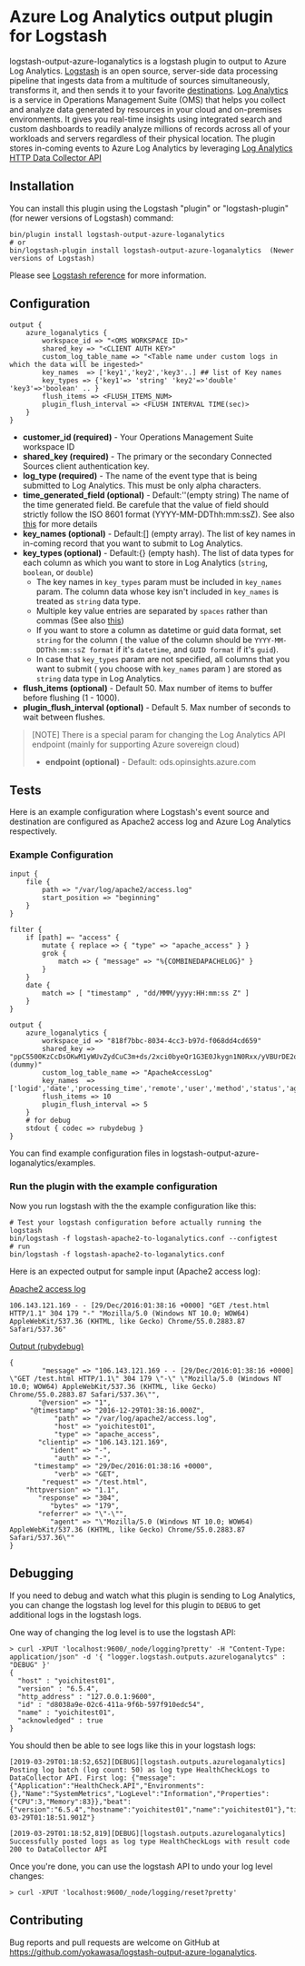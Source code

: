 # Azure Log Analytics output plugin for Logstash 
logstash-output-azure-loganalytics is a logstash plugin to output to Azure Log Analytics. [Logstash](https://www.elastic.co/products/logstash) is an open source, server-side data processing pipeline that ingests data from a multitude of sources simultaneously, transforms it, and then sends it to your favorite [destinations](https://www.elastic.co/products/logstash). [Log Analytics](https://azure.microsoft.com/en-us/services/log-analytics/) is a service in Operations Management Suite (OMS) that helps you collect and analyze data generated by resources in your cloud and on-premises environments. It gives you real-time insights using integrated search and custom dashboards to readily analyze millions of records across all of your workloads and servers regardless of their physical location. The plugin stores in-coming events to Azure Log Analytics by leveraging [Log Analytics HTTP Data Collector API](https://docs.microsoft.com/en-us/azure/log-analytics/log-analytics-data-collector-api)

## Installation

You can install this plugin using the Logstash "plugin" or "logstash-plugin" (for newer versions of Logstash) command:
```
bin/plugin install logstash-output-azure-loganalytics
# or
bin/logstash-plugin install logstash-output-azure-loganalytics  (Newer versions of Logstash)
```
Please see [Logstash reference](https://www.elastic.co/guide/en/logstash/current/offline-plugins.html) for more information.

## Configuration

```
output {
    azure_loganalytics {
        workspace_id => "<OMS WORKSPACE ID>"
        shared_key => "<CLIENT AUTH KEY>"
        custom_log_table_name => "<Table name under custom logs in which the data will be ingested>"
        key_names  => ['key1','key2','key3'..] ## list of Key names
        key_types => {'key1'=> 'string' 'key2'=>'double' 'key3'=>'boolean' .. }
        flush_items => <FLUSH_ITEMS_NUM>
        plugin_flush_interval => <FLUSH INTERVAL TIME(sec)>
    }
}
```

 * **customer\_id (required)** - Your Operations Management Suite workspace ID
 * **shared\_key (required)** - The primary or the secondary Connected Sources client authentication key.
 * **log\_type (required)** - The name of the event type that is being submitted to Log Analytics. This must be only alpha characters. 
 * **time\_generated\_field (optional)** - Default:''(empty string) The name of the time generated field. Be carefule that the value of field should strictly follow the ISO 8601 format (YYYY-MM-DDThh:mm:ssZ). See also [this](https://docs.microsoft.com/en-us/azure/log-analytics/log-analytics-data-collector-api#create-a-request) for more details
 * **key\_names (optional)** - Default:[] (empty array). The list of key names in in-coming record that you want to submit to Log Analytics.
 * **key\_types (optional)** - Default:{} (empty hash). The list of data types for each column as which you want to store in Log Analytics (`string`, `boolean`, or `double`)
   * The key names in `key_types` param must be included in `key_names` param. The column data whose key isn't included in  `key_names` is treated as `string` data type.
   * Multiple key value entries are separated by `spaces` rather than commas (See also [this](https://www.elastic.co/guide/en/logstash/current/configuration-file-structure.html#hash))
   * If you want to store a column as datetime or guid data format, set `string` for the column ( the value of the column should be `YYYY-MM-DDThh:mm:ssZ format` if it's `datetime`, and `GUID format` if it's `guid`).
   * In case that `key_types` param are not specified, all columns that you want to submit ( you choose with `key_names` param ) are stored as `string` data type in Log Analytics.
 * **flush_items (optional)** - Default 50. Max number of items to buffer before flushing (1 - 1000).
 * **plugin_flush_interval (optional)** - Default 5. Max number of seconds to wait between flushes.

> [NOTE] There is a special param for changing the Log Analytics API endpoint (mainly for supporting Azure sovereign cloud)
> * **endpoint (optional)** - Default: ods.opinsights.azure.com 

## Tests

Here is an example configuration where Logstash's event source and destination are configured as Apache2 access log and Azure Log Analytics respectively.

### Example Configuration
```
input {
    file {
        path => "/var/log/apache2/access.log"
        start_position => "beginning"
    }
}

filter {
    if [path] =~ "access" {
        mutate { replace => { "type" => "apache_access" } }
        grok {
            match => { "message" => "%{COMBINEDAPACHELOG}" }
        }
    }
    date {
        match => [ "timestamp" , "dd/MMM/yyyy:HH:mm:ss Z" ]
    }
}

output {
    azure_loganalytics {
        workspace_id => "818f7bbc-8034-4cc3-b97d-f068dd4cd659"
        shared_key => "ppC5500KzCcDsOKwM1yWUvZydCuC3m+ds/2xci0byeQr1G3E0Jkygn1N0Rxx/yVBUrDE2ok3vf4ksXxcBmQQHw==(dummy)"
        custom_log_table_name => "ApacheAccessLog"
        key_names  => ['logid','date','processing_time','remote','user','method','status','agent']
        flush_items => 10
        plugin_flush_interval => 5
    }
    # for debug
    stdout { codec => rubydebug }
}
```

You can find example configuration files in logstash-output-azure-loganalytics/examples.

### Run the plugin with the example configuration

Now you run logstash with the the example configuration like this:
```
# Test your logstash configuration before actually running the logstash
bin/logstash -f logstash-apache2-to-loganalytics.conf --configtest
# run
bin/logstash -f logstash-apache2-to-loganalytics.conf
```

Here is an expected output for sample input (Apache2 access log):

<u>Apache2 access log</u>
```
106.143.121.169 - - [29/Dec/2016:01:38:16 +0000] "GET /test.html HTTP/1.1" 304 179 "-" "Mozilla/5.0 (Windows NT 10.0; WOW64) AppleWebKit/537.36 (KHTML, like Gecko) Chrome/55.0.2883.87 Safari/537.36"
```

<u>Output (rubydebug)</u>
```
{
        "message" => "106.143.121.169 - - [29/Dec/2016:01:38:16 +0000] \"GET /test.html HTTP/1.1\" 304 179 \"-\" \"Mozilla/5.0 (Windows NT 10.0; WOW64) AppleWebKit/537.36 (KHTML, like Gecko) Chrome/55.0.2883.87 Safari/537.36\"",
       "@version" => "1",
     "@timestamp" => "2016-12-29T01:38:16.000Z",
           "path" => "/var/log/apache2/access.log",
           "host" => "yoichitest01",
           "type" => "apache_access",
       "clientip" => "106.143.121.169",
          "ident" => "-",
           "auth" => "-",
      "timestamp" => "29/Dec/2016:01:38:16 +0000",
           "verb" => "GET",
        "request" => "/test.html",
    "httpversion" => "1.1",
       "response" => "304",
          "bytes" => "179",
       "referrer" => "\"-\"",
          "agent" => "\"Mozilla/5.0 (Windows NT 10.0; WOW64) AppleWebKit/537.36 (KHTML, like Gecko) Chrome/55.0.2883.87 Safari/537.36\""
}
```

## Debugging
If you need to debug and watch what this plugin is sending to Log Analytics, you can change the logstash log level for this plugin to `DEBUG` to get additional logs in the logstash logs.

One way of changing the log level is to use the logstash API:

```
> curl -XPUT 'localhost:9600/_node/logging?pretty' -H "Content-Type: application/json" -d '{ "logger.logstash.outputs.azureloganalytcs" : "DEBUG" }'
{
  "host" : "yoichitest01",
  "version" : "6.5.4",
  "http_address" : "127.0.0.1:9600",
  "id" : "d8038a9e-02c6-411a-9f6b-597f910edc54",
  "name" : "yoichitest01",
  "acknowledged" : true
}
```

You should then be able to see logs like this in your logstash logs:

```
[2019-03-29T01:18:52,652][DEBUG][logstash.outputs.azureloganalytics] Posting log batch (log count: 50) as log type HealthCheckLogs to DataCollector API. First log: {"message":{"Application":"HealthCheck.API","Environments":{},"Name":"SystemMetrics","LogLevel":"Information","Properties":{"CPU":3,"Memory":83}},"beat":{"version":"6.5.4","hostname":"yoichitest01","name":"yoichitest01"},"timestamp":"2019-03-29T01:18:51.901Z"}

[2019-03-29T01:18:52,819][DEBUG][logstash.outputs.azureloganalytics] Successfully posted logs as log type HealthCheckLogs with result code 200 to DataCollector API
```

Once you're done, you can use the logstash API to undo your log level changes:

```
> curl -XPUT 'localhost:9600/_node/logging/reset?pretty'
```

## Contributing

Bug reports and pull requests are welcome on GitHub at https://github.com/yokawasa/logstash-output-azure-loganalytics.

